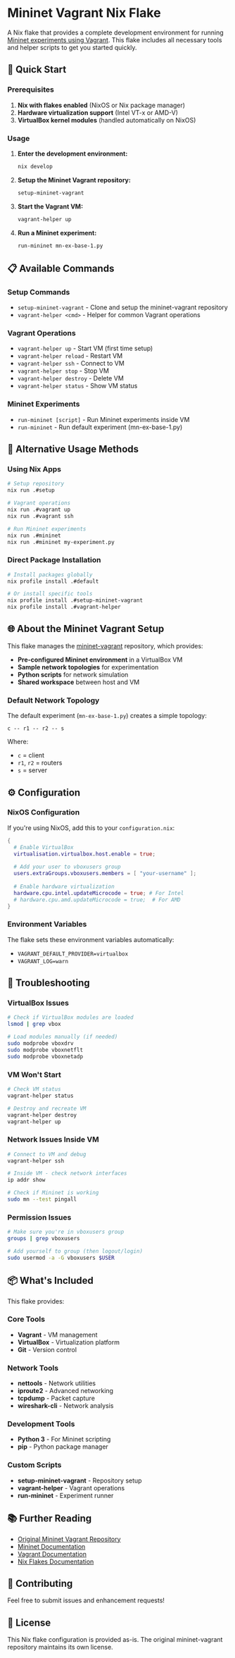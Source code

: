 # Mininet Vagrant Nix Flake

A Nix flake that provides a complete development environment for running [Mininet experiments using Vagrant](https://github.com/brunokimura-dev/mininet-vagrant). This flake includes all necessary tools and helper scripts to get you started quickly.

## 🚀 Quick Start

### Prerequisites

1. **Nix with flakes enabled** (NixOS or Nix package manager)
2. **Hardware virtualization support** (Intel VT-x or AMD-V)
3. **VirtualBox kernel modules** (handled automatically on NixOS)

### Usage

1. **Enter the development environment:**
   ```bash
   nix develop
   ```

2. **Setup the Mininet Vagrant repository:**
   ```bash
   setup-mininet-vagrant
   ```

3. **Start the Vagrant VM:**
   ```bash
   vagrant-helper up
   ```

4. **Run a Mininet experiment:**
   ```bash
   run-mininet mn-ex-base-1.py
   ```

## 📋 Available Commands

### Setup Commands
- `setup-mininet-vagrant` - Clone and setup the mininet-vagrant repository
- `vagrant-helper <cmd>` - Helper for common Vagrant operations

### Vagrant Operations
- `vagrant-helper up` - Start VM (first time setup)
- `vagrant-helper reload` - Restart VM
- `vagrant-helper ssh` - Connect to VM
- `vagrant-helper stop` - Stop VM
- `vagrant-helper destroy` - Delete VM
- `vagrant-helper status` - Show VM status

### Mininet Experiments
- `run-mininet [script]` - Run Mininet experiments inside VM
- `run-mininet` - Run default experiment (mn-ex-base-1.py)

## 🔧 Alternative Usage Methods

### Using Nix Apps
```bash
# Setup repository
nix run .#setup

# Vagrant operations
nix run .#vagrant up
nix run .#vagrant ssh

# Run Mininet experiments  
nix run .#mininet
nix run .#mininet my-experiment.py
```

### Direct Package Installation
```bash
# Install packages globally
nix profile install .#default

# Or install specific tools
nix profile install .#setup-mininet-vagrant
nix profile install .#vagrant-helper
```

## 🌐 About the Mininet Vagrant Setup

This flake manages the [mininet-vagrant](https://github.com/brunokimura-dev/mininet-vagrant) repository, which provides:

- **Pre-configured Mininet environment** in a VirtualBox VM
- **Sample network topologies** for experimentation
- **Python scripts** for network simulation
- **Shared workspace** between host and VM

### Default Network Topology
The default experiment (`mn-ex-base-1.py`) creates a simple topology:
```
c -- r1 -- r2 -- s
```
Where:
- `c` = client
- `r1`, `r2` = routers  
- `s` = server

## ⚙️ Configuration

### NixOS Configuration
If you're using NixOS, add this to your `configuration.nix`:

```nix
{
  # Enable VirtualBox
  virtualisation.virtualbox.host.enable = true;
  
  # Add your user to vboxusers group
  users.extraGroups.vboxusers.members = [ "your-username" ];
  
  # Enable hardware virtualization
  hardware.cpu.intel.updateMicrocode = true; # For Intel
  # hardware.cpu.amd.updateMicrocode = true;  # For AMD
}
```

### Environment Variables
The flake sets these environment variables automatically:
- `VAGRANT_DEFAULT_PROVIDER=virtualbox`
- `VAGRANT_LOG=warn`

## 🐛 Troubleshooting

### VirtualBox Issues
```bash
# Check if VirtualBox modules are loaded
lsmod | grep vbox

# Load modules manually (if needed)
sudo modprobe vboxdrv
sudo modprobe vboxnetflt
sudo modprobe vboxnetadp
```

### VM Won't Start
```bash
# Check VM status
vagrant-helper status

# Destroy and recreate VM
vagrant-helper destroy
vagrant-helper up
```

### Network Issues Inside VM
```bash
# Connect to VM and debug
vagrant-helper ssh

# Inside VM - check network interfaces
ip addr show

# Check if Mininet is working
sudo mn --test pingall
```

### Permission Issues
```bash
# Make sure you're in vboxusers group
groups | grep vboxusers

# Add yourself to group (then logout/login)
sudo usermod -a -G vboxusers $USER
```

## 📦 What's Included

This flake provides:

### Core Tools
- **Vagrant** - VM management
- **VirtualBox** - Virtualization platform
- **Git** - Version control

### Network Tools
- **nettools** - Network utilities
- **iproute2** - Advanced networking
- **tcpdump** - Packet capture
- **wireshark-cli** - Network analysis

### Development Tools
- **Python 3** - For Mininet scripting
- **pip** - Python package manager

### Custom Scripts
- **setup-mininet-vagrant** - Repository setup
- **vagrant-helper** - Vagrant operations
- **run-mininet** - Experiment runner

## 📚 Further Reading

- [Original Mininet Vagrant Repository](https://github.com/brunokimura-dev/mininet-vagrant)
- [Mininet Documentation](http://mininet.org/)
- [Vagrant Documentation](https://www.vagrantup.com/docs)
- [Nix Flakes Documentation](https://nixos.wiki/wiki/Flakes)

## 🤝 Contributing

Feel free to submit issues and enhancement requests!

## 📄 License

This Nix flake configuration is provided as-is. The original mininet-vagrant repository maintains its own license. 